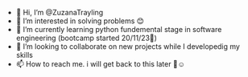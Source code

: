 - 👋 Hi, I’m @ZuzanaTrayling
- 👀 I’m interested in solving problems 😊
- 🌱 I’m currently learning python fundemental stage in software engineering (bootcamp started 20/11/23🥳)
- 💞️ I’m looking to collaborate on new projects while I developedig my skills
- 📫 How to reach me. i will get back to this later 🙌☺️

<!---
ZuzanaTrayling/ZuzanaTrayling is a ✨ special ✨ repository because its `README.md` (this file) appears on your GitHub profile.
You can click the Preview link to take a look at your changes.
--->
